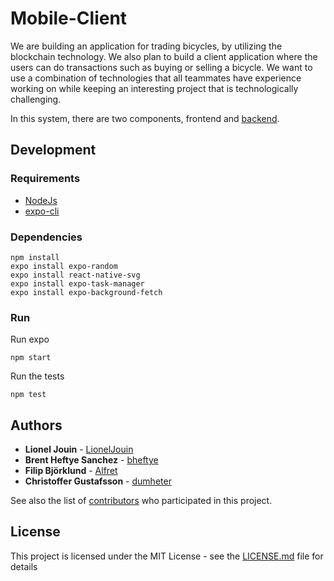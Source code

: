 # Mobile-Client

We are building an application for trading bicycles, by utilizing the blockchain technology. We also plan to build a client application where the users can do transactions such as buying or selling a bicycle. We want to use a combination of technologies that all teammates have experience working on while keeping an interesting project that is technologically challenging.

In this system, there are two components, frontend and [backend](https://github.com/SEP-G5/Backend).

## Development

### Requirements

* [NodeJs](https://nodejs.org/en/)
* [expo-cli](https://docs.expo.io/versions/latest/workflow/expo-cli/)

### Dependencies

```
npm install
expo install expo-random
expo install react-native-svg
expo install expo-task-manager
expo install expo-background-fetch
```

### Run

Run expo
```
npm start
```

Run the tests
```
npm test
```

## Authors

* **Lionel Jouin** - [LionelJouin](https://github.com/LionelJouin)
* **Brent Heftye Sanchez** - [bheftye](https://github.com/bheftye)
* **Filip Björklund** - [Alfret](https://github.com/Alfret)
* **Christoffer Gustafsson** - [dumheter](https://github.com/dumheter)

See also the list of [contributors](https://github.com/SEP-G5/Mobile-Client/graphs/contributors) who participated in this project.

## License

This project is licensed under the MIT License - see the [LICENSE.md](LICENSE.md) file for details